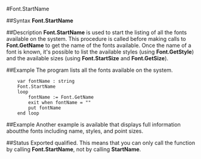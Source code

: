 
#Font.StartName

##Syntax
**Font.StartName**



##Description
**Font.StartName** is used to start the listing of all the fonts available on the system. This procedure is called before making calls to **Font.GetName** to get the name of the fonts available. Once the name of a font is known, it's possible to list the available styles (using **Font.GetStyle**) and the available sizes (using **Font.StartSize** and **Font.GetSize**).



##Example
The program lists all the fonts available on the system.



        var fontName : string
        Font.StartName
        loop
            fontName := Font.GetName
            exit when fontName = ""
            put fontName
        end loop
##Example
Another example is available that displays full information aboutthe fonts including name, styles, and point sizes.



##Status
Exported qualified.
This means that you can only call the function by calling **Font.StartName**, not by calling **StartName**.



